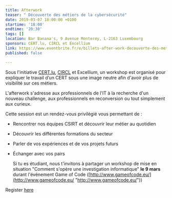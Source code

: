 ```yaml
---
title: Afterwork
teaser: " Découverte des métiers de la cybersécurité"
date: 2019-03-07 18:00:00 +0100
startime: '18:00'
endtime: '20:30'
tags: []
location: Bar Banana's, 9 Avenue Monterey, L-2163 Luxembourg
sponsors: CERT.lu, CIRCL et Excellium
link: https://www.eventbrite.fr/e/billets-after-work-decouverte-des-metiers-de-la-cybersecurite-55221694575
published: false

---
```

Sous l'initiative [CERT.lu](http://CERT.lu), [CIRCL](https://www.circl.lu/ "CIRCL") et Excellium, un workshop est organisé pour expliquer le travail d’un CERT sous une image neutre afin d'avoir plus de visibilité sur ces métiers.

L'afterwork s'adresse aux professionnels de l'IT à la recherche d'un nouveau challenge, aux professionnels en reconversion ou tout simplement aux curieux.

Cette session est un rendez-vous privilégié vous permettant de : 

* Rencontrer nos équipes CSIRT et découvrir leur métier au quotidien
* Découvrir les différentes formations du secteur
* Parler de vos expériences et de vos projets futurs
* Échanger avec vos pairs  
     
  Si tu es étudiant, nous t'invitons à partager un workshop de mise en situation "Comment s'opère une investigation informatique" **le 9 mars** durant l'événement Game of Code ([http://www.gameofcode.eu/](http://www.gameofcode.eu/ "http://www.gameofcode.eu/"))

Register [here](https://www.eventbrite.fr/e/billets-after-work-decouverte-des-metiers-de-la-cybersecurite-55221694575 "Afterwork")
